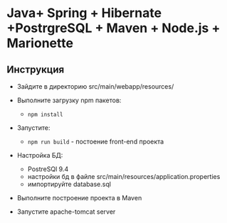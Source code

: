 # Java+ Spring + Hibernate +PostrgreSQL + Maven + Node.js + Marionette


## Инструкция
* Зайдите в директорию src/main/webapp/resources/
* Выполните загрузку npm пакетов:
    *  `npm install`
* Запустите:
    * `npm run build` - постоение front-end проекта
    
* Настройка БД:
    *  PostreSQl 9.4
    *  настройки бд в файле src/main/resources/application.properties
    * импортируйте database.sql

* Выполните построение проекта в Maven

* Запустите apache-tomcat server

